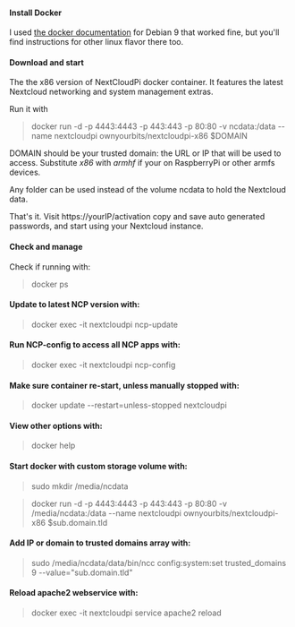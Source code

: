#### Install Docker
I used [the docker documentation](https://docs.docker.com/install/linux/docker-ce/debian/#install-using-the-repository) for Debian 9 that worked fine, but you'll find instructions for other linux flavor there too. 
#### Download and start 
The the x86 version of NextCloudPi docker container. It features the latest Nextcloud networking and system management extras.

Run it with

 > docker run -d -p 4443:4443 -p 443:443 -p 80:80 -v ncdata:/data --name nextcloudpi ownyourbits/nextcloudpi-x86 $DOMAIN

DOMAIN should be your trusted domain: the URL or IP that will be used to access.  Substitute _x86_ with _armhf_ if your on RaspberryPi or other armfs devices.

Any folder can be used instead of the volume ncdata to hold the Nextcloud data.

That's it. Visit https://yourIP/activation copy and save auto generated passwords, and start using your Nextcloud instance.

#### Check and manage

Check if running with:
 > docker ps

#### Update to latest NCP version with:
 > docker exec -it nextcloudpi ncp-update

#### Run NCP-config to access all NCP apps with:
 > docker exec -it nextcloudpi ncp-config

#### Make sure container re-start, unless manually stopped with:
 > docker update --restart=unless-stopped nextcloudpi

#### View other options with:
 > docker help

#### Start docker with custom storage volume with:
> sudo mkdir /media/ncdata

> docker run -d -p 4443:4443 -p 443:443 -p 80:80 -v /media/ncdata:/data --name nextcloudpi ownyourbits/nextcloudpi-x86 $sub.domain.tld 

#### Add IP or domain to trusted domains array with:
 > sudo /media/ncdata/data/bin/ncc config:system:set trusted_domains 9 --value="sub.domain.tld"

#### Reload apache2 webservice with:
 > docker exec -it nextcloudpi service apache2 reload

